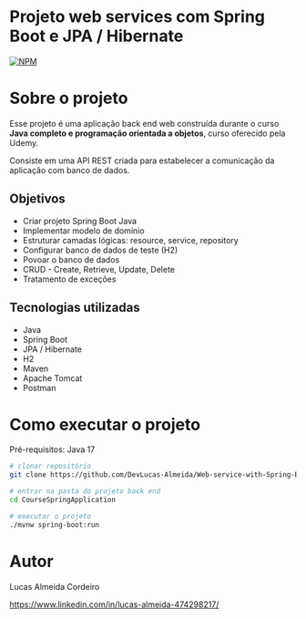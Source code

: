 # Projeto web services com Spring Boot e JPA / Hibernate
[![NPM](https://img.shields.io/npm/l/react)](https://github.com/DevLucas-Almeida/Web-service-with-Spring-Boot-3-jpa/new/main?readme=1) 

# Sobre o projeto

Esse projeto é uma aplicação back end web construída durante o curso **Java completo e programação orientada a objetos**, curso oferecido pela Udemy.

Consiste em uma API REST criada para estabelecer a comunicação da aplicação com banco de dados.

## Objetivos
- Criar projeto Spring Boot Java
- Implementar modelo de domínio
- Estruturar camadas lógicas: resource, service, repository
- Configurar banco de dados de teste (H2) 
- Povoar o banco de dados
- CRUD - Create, Retrieve, Update, Delete
- Tratamento de exceções

## Tecnologias utilizadas
- Java
- Spring Boot
- JPA / Hibernate
- H2
- Maven
- Apache Tomcat
- Postman

# Como executar o projeto

Pré-requisitos: Java 17

```bash
# clonar repositório
git clone https://github.com/DevLucas-Almeida/Web-service-with-Spring-Boot-3-jpa.git

# entrar na pasta do projeto back end
cd CourseSpringApplication

# executar o projeto
./mvnw spring-boot:run
```

# Autor

Lucas Almeida Cordeiro

https://www.linkedin.com/in/lucas-almeida-474298217/
